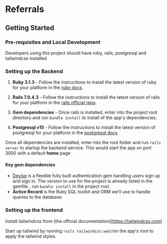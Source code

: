 # Referrals

## Getting Started

### Pre-requisites and Local Development

Developers using this project should have ruby, rails, postgresql and tailwindcss installed

### Setting up the Backend

1. **Ruby 3.1.3** - Follow the instructions to install the latest version of ruby for your platform in the [ruby docs](https://www.ruby-lang.org/en/documentation/installation/).

2. **Rails 7.0.4.3** - Follow the instructions to install the latest version of rails for your platform in the [rails official repo](https://github.com/rails/rails).

3. **Gem dependencies** - Once rails is installed, enter into the project root directory and run `bundle install` to install of the app's dependencies.

4. **Postgresql v15** - Follow the instructions to install the latest version of postgresql for your platform in the [postgresql docs](https://www.postgresql.org/download/)

Once all dependencies are installed, enter into the root folder and run `rails server` to startup the backend service. This would start the app on port 3000 with a default **home** page

#### Key gem dependencies

- [Devise](https://github.com/heartcombo/devise) is a flexible fully built authentication gem handling users sign up and sign in. The version to use for the project is already listed in the gemfile , run `bundle install` in the project root.
- **Active Record** is the Ruby SQL toolkit and ORM we'll use to handle queries to the database.

### Setting up the frontend

Install tailwindcss from (the official documentation)[https://tailwindcss.com]

Start up tailwind by running `rails tailwindcss:watch`in the app's root to apply the tailwind styles.
